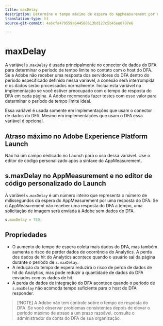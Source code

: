 ```yaml
---
title: maxDelay
description: Determine o tempo máximo de espera do AppMeasurement por uma resposta do DFA antes de enviar uma solicitação de imagem.
translation-type: ht
source-git-commit: 4a6cfa479559a644588613bd127c5b45ee8787e6

---
```



# maxDelay

A variável `s.maxDelay` é usada principalmente no conector de dados do DFA para determinar o período de tempo limite no contato com o host do DFA. Se a Adobe não receber uma resposta dos servidores do DFA dentro do período especificado definido nessa variável, a conexão será interrompida e os dados serão processados normalmente. Inclua esta variável na implementação se você estiver preocupado com o tempo de resposta do DFA em cada página. A Adobe recomenda fazer testes com esse valor para determinar o período de tempo limite ideal.

Essa variável é usada somente em implementações que usam o conector de dados do DFA. Mesmo em implementações que usam o DFA essa variável é opcional.

## Atraso máximo no Adobe Experience Platform Launch

Não há um campo dedicado no Launch para o uso dessa variável. Use o editor de código personalizado após a sintaxe do AppMeasurement.

## s.maxDelay no AppMeasurement e no editor de código personalizado do Launch

A variável `s.maxDelay` é um número inteiro que representa o número de milissegundos da espera do AppMeasurement por uma resposta do DFA. Se o AppMeasurement não receber uma resposta do DFA a tempo, uma solicitação de imagem será enviada à Adobe sem dados do DFA.

```js
s.maxDelay = 750;
```

## Propriedades

* O aumento do tempo de espera coleta mais dados do DFA, mas também aumenta o risco de perder dados de ocorrência do Analytics. A perda dos dados de hit do Analytics acontece quando o usuário sai da página durante o período de `s.maxDelay`.
* A redução do tempo de espera reduzirá o risco de perda de dados de hit do Analytics, mas pode reduzir a quantidade de dados do DFA enviados com os dados de hit.
* A perda de dados de integração do DFA acontece quando o período de `s.maxDelay` não acomoda tempo suficiente para o host do DFA responder.

> [!NOTE] A Adobe não tem controle sobre o tempo de resposta do DFA. Se você observar problemas consistentes depois de elevar o período máximo de atraso a um prazo razoável, consulte o administrador da conta do DFA de sua organização.
